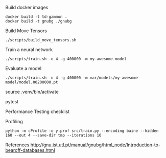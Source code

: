 

Build docker images
```
docker build -t td-gammon .
docker build -t gnubg ./gnubg
```

Build Move Tensors
```
./scripts/build_move_tensors.sh
```

Train a neural network
```
./scripts/train.sh -o 4 -g 400000 -m my-awesome-model
```

Evaluate a model
```
./scripts/train.sh -o 4 -g 400000 -m var/models/my-awesome-model/model.00200000.pt
```


source .venv/bin/activate

pytest


Performance Testing checklist

Profiling
```
python -m cProfile -o y.prof src/train.py --encoding baine --hidden 160 --out 4 --save-dir tmp --iterations 10
```


References
http://gnu.ist.utl.pt/manual/gnubg/html_node/Introduction-to-bearoff-databases.html
